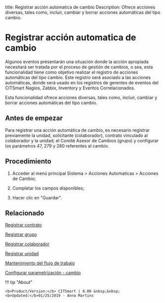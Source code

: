 title: Registrar acción automatica de cambio
Description: Ofrece acciones diversas, tales como, incluir, cambiar y borrar acciones automáticas del tipo cambio.
# Registrar acción automatica de cambio


Algunos eventos presentarán una situación donde la acción apropiada necesitará
ser tratada por el proceso de gestión de cambios, o sea, esta funcionalidad
tiene como objetivo realizar el registro de acciones automáticas del tipo
cambio. Este registro será asociado a las acciones automáticas, donde será usado
en los registros de gerentes de eventos del CITSmart Nagios, Zabbix, Inventory y
Eventos Correlacionados.

Esta funcionalidad ofrece acciones diversas, tales como, incluir, cambiar y
borrar acciones automáticas del tipo cambio.

Antes de empezar
--------------------

Para registrar una acción automática de cambio, es necesario registrar
previamente la unidad, solicitante (colaborador), contrato vinculado al
colaborador y la unidad; el Comité Asesor de Cambios (grupo) y configurar los parámetros
47, 279 y 280 referentes al cambio.

Procedimiento
-----------------

1.  Acceder al menú principal Sistema \> Acciones Automaticas \> Acciones de
    Cambio;

2.  Completar los campos disponibles;

3.  Hacer clic en "Guardar".




Relacionado
-------

[Registrar contrato](/es-es/citsmart-platform-8/additional-features/contract-management/use/register-contract.html)

[Registrar grupo](/es-es/citsmart-platform-8/initial-settings/access-settings/user/register-groups.html)

[Registrar colaborador](/es-es/citsmart-platform-8/initial-settings/access-settings/user/register-employee.html)

[Registrar unidad](/es-es/citsmart-platform-8/platform-administration/region-and-language/register-unit.html)

[Mantenimiento del flujo de trabajo](/es-es/citsmart-platform-8/workflow/use/workflow-maintenance.html)

[Configurar parametrización - cambio](/es-es/citsmart-platform-8/platform-administration/parameters-list/configure-parametrization-change.html)

!!! tip "About"

    <b>Product/Version:</b> CITSmart | 8.00 &nbsp;&nbsp;
    <b>Updated:</b>01/25/2019 - Anna Martins

